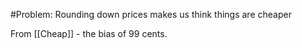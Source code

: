 #Problem: Rounding down prices makes us think things are cheaper

From [[Cheap]] - the bias of 99 cents.